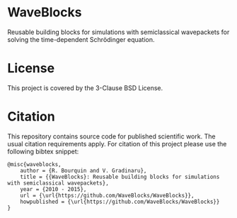 WaveBlocks
==========

Reusable building blocks for simulations with semiclassical wavepackets
for solving the time-dependent Schrödinger equation.


License
=======

This project is covered by the 3-Clause BSD License.


Citation
========

This repository contains source code for published scientific work.
The usual citation requirements apply. For citation of this project
please use the following bibtex snippet:

    @misc{waveblocks,
        author = {R. Bourquin and V. Gradinaru},
        title = {{WaveBlocks}: Reusable building blocks for simulations with semiclassical wavepackets},
        year = {2010 - 2015},
        url = {\url{https://github.com/WaveBlocks/WaveBlocks}},
        howpublished = {\url{https://github.com/WaveBlocks/WaveBlocks}}
    }
